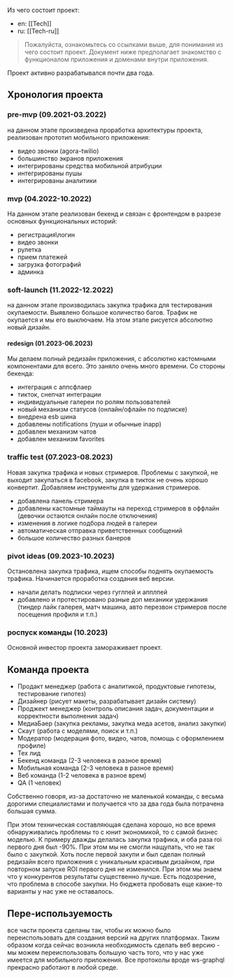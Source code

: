 Из чего состоит проект:
- en: [[Tech]]
- ru: [[Tech-ru]]

> Пожалуйста, ознакомьтесь со ссылками выше, для понимания из чего состоит проект. Документ ниже предполагает знакомство с функционалом приложения и доменами внутри приложения.


Проект активно разрабатывался почти два года. 

## Хронология проекта
### pre-mvp (09.2021-03.2022)
на данном этапе произведена проработка архитектуры проекта, реализован прототип мобильного приложения:
- видео звонки (agora-twilio)
- большинство экранов приложения
- интегрированы средства мобильной атрибуции
- интегрированы пушы
- интегрированы аналитики

### mvp (04.2022-10.2022)
На данном этапе реализован бекенд и связан с фронтендом в разрезе основных функциональных историй:
- регистрация\логин
- видео звонки
- рулетка
- прием платежей
- загрузка фотографий
- админка

### soft-launch (11.2022-12.2022)
на данном этапе производилась закупка трафика для тестирования окупаемости. Выявлено большое количество багов. Трафик не окупается и мы его выключаем. На этом этапе рисуется абсолютно новый дизайн.
#### redesign (01.2023-06.2023)
Мы делаем полный редизайн приложения, с абсолютно кастомными компонентами для всего. Это заняло очень много времени. Со стороны бекенда:
- интеграция с аппсфлаер
- тикток, снепчат интеграции
- индивидуальные галереи по ролям пользователей
- новый механизм статусов (онлайн/офлайн по подписке)
- внедрена esb шина
- добавлены notifications (пуши и обычные inapp)
- добавлен механизм чатов
- добавлен механизм favorites

### traffic test (07.2023-08.2023)
Новая закупка трафика и новых стримеров. Проблемы с закупкой, не выходит закупаться в facebook, закупка в тикток не очень хорошо конвертит. Добавляем инструменты для удержания стримеров.
- добавлена панель стримера
- добавлены кастомные таймауты на переход стримеров в оффлайн (девочки остаются онлайн после отключения)
- изменения в логике подбора людей в галереи
- автоматическая отправка приветственных сообщений
- большое количество разных банеров
### pivot ideas (09.2023-10.2023)
Остановлена закупка трафика, ищем способы поднять окупаемость трафика. Начинается проработка создания веб версии.
- начали делать подписки через гуглпей и апплпей
- добавлено и протестировано разные доп механики удержания (тиндер лайк галерея, матч машина, авто перезвон стримеров после посещения профиля и т.п.)
### роспуск команды (10.2023)
Основной инвестор проекта замораживает проект.


## Команда проекта
- Продакт менеджер (работа с аналитикой, продуктовые гипотезы, тестирование гипотез)
- Дизайнер (рисует макеты, разрабатывает дизайн систему)
- Проджект менеджер (контроль описания задач, документации и корректности выполнения задач)
- МедиаБаер (закупка рекламы, закупка меда асетов, анализ закупки)
- Скаут (работа с моделями, поиск и т.п.)
- Модератор (модерация фото, видео, чатов, помощь с оформлением профиле)
- Тех лид
- Бекенд команда (2-3 человека в разное время)
- Мобильная команда (2-3 человека в разное время)
- Веб команда (1-2 человека в разное врем)
- QA (1 человек)

Собственно говоря, из-за достаточно не маленькой команды, с весьма дорогими специалистами и получается что за два года была потрачена большая сумма.

При этом техническая составляющая сделана хорошо, но все время обнаруживались проблемы то с юнит экономикой, то с самой бизнес моделью. К примеру дважды делалась закупка трафика, и оба раза roi первого дня был -90%. При этом мы не смогли нащупать, что не так было с закупкой. Хоть после первой закупи и был сделан полный редизайн всего приложения с уникальным красивым дизайном, при повторном запуске ROI первого дня не изменился. При этом мы знаем что у конкурентов результаты существенно лучше. Есть подозрение, что проблема в способе закупки. Но бюджета пробовать еще какие-то варианты у нас уже не оставалось.

## Пере-используемость
все части проекта сделаны так, чтобы их можно было переиспользовать для создания версий на других платформах. Таким образом когда сейчас возникла необходимость сделать веб версию - мы можем переиспользовать большую часть того, что у нас уже имеется для мобильного приложения. Все протоколы вроде ws-graphql прекрасно работают в любой среде.
